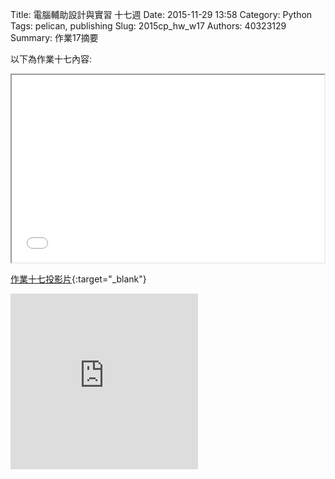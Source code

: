 Title: 電腦輔助設計與實習 十七週
Date: 2015-11-29 13:58
Category: Python
Tags: pelican, publishing
Slug: 2015cp_hw_w17
Authors: 40323129
Summary: 作業17摘要

以下為作業十七內容:

<iframe src="40323129_w17.html" width="500" height="300"></iframe>

[作業十七投影片](40323129_w17.html){:target="_blank"}

<script src="https://embed.github.com/view/3d/40323150/2015cadp/gh-pages/images/asm0002.stl"></script>

<iframe src="https://player.vimeo.com/video/150931846" width="300" height="281" frameborder="0" webkitallowfullscreen mozallowfullscreen allowfullscreen></iframe>
